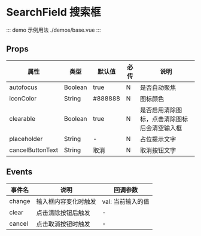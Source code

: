 # SearchField 搜索框

::: demo 示例用法 ./demos/base.vue
:::

## Props

| 属性 | 类型 | 默认值 | 必传 | 说明 |
|-----|-----|-----|-----|-----|
|autofocus|Boolean|true|N|是否自动聚焦|
|iconColor|String|#888888|N|图标颜色|
|clearable|Boolean|true|N|是否启用清除图标，点击清除图标后会清空输入框|
|placeholder|String|-|N|占位提示文字|
|cancelButtonText|String|取消|N|取消按钮文字|

## Events

| 事件名 | 说明 | 回调参数 |
|-------|-----|---------|
|change|输入框内容变化时触发|val: 当前输入的值|
|clear|点击清除按钮后触发|-|
|cancel|点击取消按钮时触发|-|

